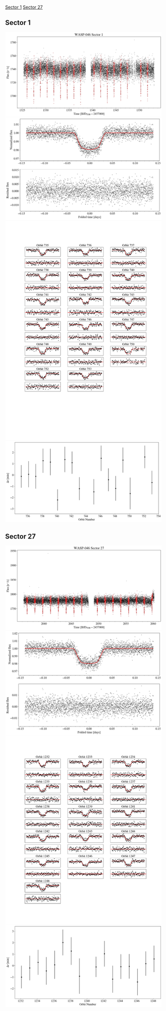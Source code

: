 [Sector 1](#sector1)
[Sector 27](#sector27)

<a name = "sector1"></a>
## Sector 1
![alt text](/tt/WASP-046_Sector_1/WASP-046_Sector_1_a_TimeSeries.png)
![alt text](/tt/WASP-046_Sector_1/WASP-046_Sector_1_b_FoldedLightCurve.png)
![alt text](/tt/WASP-046_Sector_1/WASP-046_Sector_1_b_IndividualTransitsWithFit.png)
![alt text](/tt/WASP-046_Sector_1/WASP-046_Sector_1_c_TimingResiduals.png)

<a name = "sector27"></a>
## Sector 27
![alt text](/tt/WASP-046_Sector_27/WASP-046_Sector_27_a_TimeSeries.png)
![alt text](/tt/WASP-046_Sector_27/WASP-046_Sector_27_b_FoldedLightCurve.png)
![alt text](/tt/WASP-046_Sector_27/WASP-046_Sector_27_b_IndividualTransitsWithFit.png)
![alt text](/tt/WASP-046_Sector_27/WASP-046_Sector_27_c_TimingResiduals.png)

